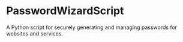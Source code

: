 # PasswordWizardScript
A Python script for securely generating and managing passwords for websites and services.
